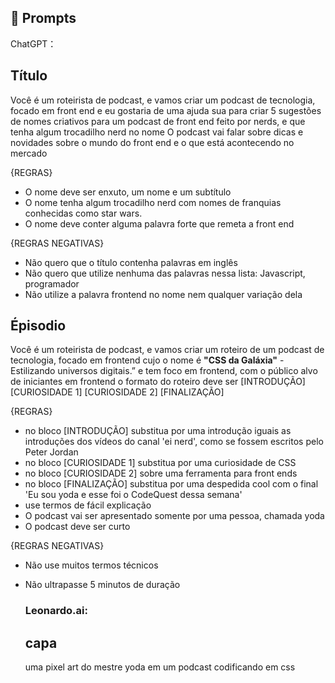 ## 🧠 Prompts


ChatGPT：
## Título

Você é um roteirista de podcast, e vamos criar um podcast de tecnologia, focado em front end e eu gostaria de uma ajuda sua para criar 5 sugestões
de nomes criativos para um podcast de front end feito por nerds, e que tenha algum trocadilho nerd no nome
O podcast vai falar sobre dicas e novidades sobre o mundo do front end e o que está acontecendo no mercado

{REGRAS}
- O nome deve ser enxuto, um nome e um subtítulo
- O nome tenha algum trocadilho nerd com nomes de franquias conhecidas como star wars.
- O nome deve conter alguma palavra forte que remeta a front end

{REGRAS NEGATIVAS}
- Não quero que o título contenha palavras em inglês
- Não quero que utilize nenhuma das palavras nessa lista: Javascript, programador
- Não utilize a palavra frontend no nome nem qualquer variação dela

## Épisodio
Você é um roteirista de podcast, e vamos criar um  roteiro de um podcast de tecnologia, focado em frontend cujo o nome é **"CSS da Galáxia"** - Estilizando universos digitais.” e tem foco em frontend,  com o público alvo de iniciantes em frontend
o formato do roteiro deve ser
[INTRODUÇÃO]
[CURIOSIDADE 1]
[CURIOSIDADE 2]
[FINALIZAÇÃO]

{REGRAS}
- no bloco [INTRODUÇÃO] substitua por uma introdução iguais as introduções dos vídeos do canal 'ei nerd', como se fossem escritos pelo Peter Jordan
- no bloco [CURIOSIDADE 1] substitua por uma curiosidade de CSS
- no bloco [CURIOSIDADE 2] sobre uma ferramenta para front ends
- no bloco [FINALIZAÇÃO] substitua por uma despedida cool com o final 'Eu sou yoda e esse foi o CodeQuest dessa semana'
- use termos de fácil explicação
- O podcast vai ser apresentado somente por uma pessoa, chamada yoda
- O podcast deve ser curto

{REGRAS NEGATIVAS}
- Não use muitos termos técnicos
- Não ultrapasse 5 minutos de duração

  ### Leonardo.ai:
  ## capa
  uma pixel art do mestre yoda em um podcast codificando em css 
